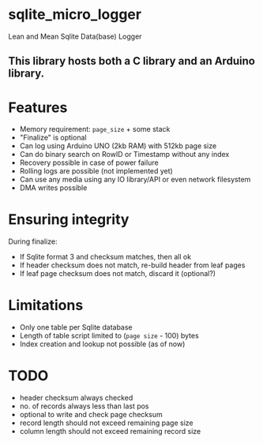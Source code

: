 # sqlite_micro_logger

Lean and Mean Sqlite Data(base) Logger

## This library hosts both a C library and an Arduino library.

# Features

- Memory requirement: `page_size` + some stack
- "Finalize" is optional 
- Can log using Arduino UNO (2kb RAM) with 512kb page size
- Can do binary search on RowID or Timestamp without any index
- Recovery possible in case of power failure
- Rolling logs are possible (not implemented yet)
- Can use any media using any IO library/API or even network filesystem
- DMA writes possible

# Ensuring integrity

During finalize:
- If Sqlite format 3 and checksum matches, then all ok
- If header checksum does not match, re-build header from leaf pages
- If leaf page checksum does not match, discard it (optional?)

# Limitations

- Only one table per Sqlite database
- Length of table script limited to (`page size` - 100) bytes
- Index creation and lookup not possible (as of now)

# TODO

- header checksum always checked
- no. of records always less than last pos
- optional to write and check page checksum
- record length should not exceed remaining page size
- column length should not exceed remaining record size
